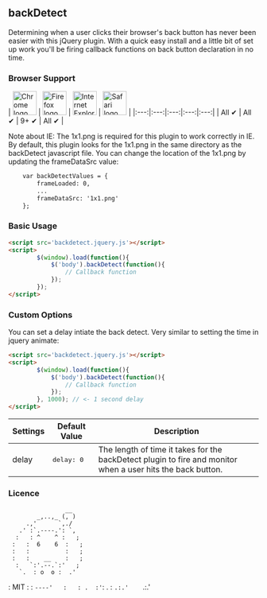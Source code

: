 backDetect
---

Determining when a user clicks their browser's back button has never been easier with this jQuery plugin.  With a quick easy install and a little bit of set up work you'll be firing callback functions on back button declaration in no time.  

### Browser Support

| <img src="http://i.imgur.com/dJC1GUv.png" width="48px" height="48px" alt="Chrome logo"> | <img src="http://i.imgur.com/o1m5RcQ.png" width="48px" height="48px" alt="Firefox logo"> | <img src="http://i.imgur.com/8h3iz5H.png" width="48px" height="48px" alt="Internet Explorer logo"> | <img src="http://i.imgur.com/j3tgNKJ.png" width="48px" height="48px" alt="Safari logo"> |
|:---:|:---:|:---:|:---:|:---:|
| All ✔ | All ✔ | 9+ ✔ | All ✔ |

Note about IE: The 1x1.png is required for this plugin to work correctly in IE.  By default, this plugin looks for the 1x1.png in the same directory as the backDetect javascript file.  You can change the location of the 1x1.png by updating the frameDataSrc value:

``` html
	var backDetectValues = {
		frameLoaded: 0,
		...
		frameDataSrc: '1x1.png'
	};
```

### Basic Usage

``` html
<script src='backdetect.jquery.js'></script>
<script>
		$(window).load(function(){
			$('body').backDetect(function(){
				// Callback function
			});
		});
</script>
```

### Custom Options

You can set a delay intiate the back detect.  Very similar to setting the time in jquery animate:

``` html
<script src='backdetect.jquery.js'></script>
<script>
		$(window).load(function(){
			$('body').backDetect(function(){
				// Callback function
			});
		}, 1000); // <- 1 second delay
</script>
````

| Settings | Default Value | Description
| --- | --- | --- |
| delay | <pre>delay: 0</pre> |  The length of time it takes for the backDetect plugin to fire and monitor when a user hits the back button. 


### Licence 

                    __
            _,..,_ (, )
         .,'      `,./
       .' :`.----.': `,
      :   : ^    ^ :   ;
     :   :  6    6  :   ;
     :   :          :   ;
     :   :    __    :   ;
      :   `:'.--.`:'   ;
       `.  : o  o :  .'
: MIT : :   `----'   :  
        : .  :'`:  . :
        `.:.'    `.:.' 


